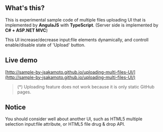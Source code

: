 ## What's this?

This is experimental sample code of multiple files uploading UI that is implemented by **AngulaJS** with **TypeScript**. (Server side is implemented by **C# + ASP.NET MVC**)

This UI increase/decrease input:file elements dynamically, and controll enable/disable state of 'Upload' button.

## Live demo
[http://sample-by-jsakamoto.github.io/uploading-multi-files-UI/](http://sample-by-jsakamoto.github.io/uploading-multi-files-UI/)

> (*) Uploading feature does not work because it is only static GitHub pages.

## Notice

You should consider well about another UI, such as HTML5 multiple selection input:file attribute, or HTML5 file drug & drop API.


